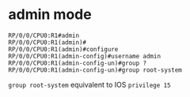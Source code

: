 # admin mode

```
RP/0/0/CPU0:R1#admin
RP/0/0/CPU0:R1(admin)#
RP/0/0/CPU0:R1(admin)#configure
RP/0/0/CPU0:R1(admin-config)#username admin
RP/0/0/CPU0:R1(admin-config-un)#group ?
RP/0/0/CPU0:R1(admin-config-un)#group root-system
```
```group root-system``` equivalent to IOS ```privilege 15```

